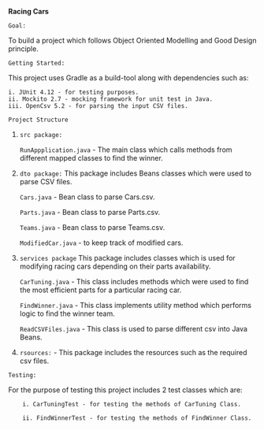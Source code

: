 **Racing Cars**

`Goal:`

To build a project which follows Object Oriented Modelling and 
Good Design principle.

`Getting Started:`

This project uses Gradle as a build-tool along with dependencies such as:

    i. JUnit 4.12 - for testing purposes.
    ii. Mockito 2.7 - mocking framework for unit test in Java.
    iii. OpenCsv 5.2 - for parsing the input CSV files.



`Project Structure`

1. `src package:` 

    `RunAppplication.java` - The main class which calls methods from different 
    mapped classes to find the winner.

2. `dto package:`
    This package includes Beans classes which were used to parse CSV files.
    
    `Cars.java` - Bean class to parse Cars.csv.
    
    `Parts.java` - Bean class to parse Parts.csv.
    
    `Teams.java` - Bean class to parse Teams.csv.
    
    `ModifiedCar.java` - to keep track of modified cars.
    
3. `services package` This package includes classes which is used for modifying 
racing cars depending on their parts availability.

    `CarTuning.java` - This class includes methods which were used to find the 
    most efficient parts for a particular racing car.
    
    `FindWinner.java` - This class implements utility method which performs 
    logic to find the winner team.
    
    `ReadCSVFiles.java` - This class is used to parse different csv into 
    Java Beans.
    
4. `rsources:` - This package includes the resources such as the required csv 
files.



`Testing:`

For the purpose of testing this project includes 2 test classes which are:
        
        i. CarTuningTest - for testing the methods of CarTuning Class.
        
        ii. FindWinnerTest - for testing the methods of FindWinner Class.
        






    